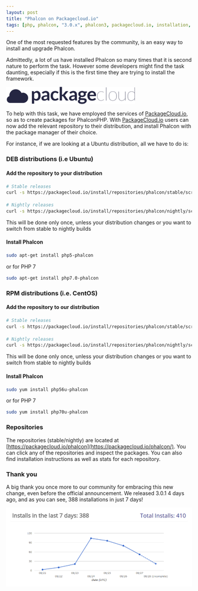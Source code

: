 ```yaml
---
layout: post
title: "Phalcon on Packagecloud.io"
tags: [php, phalcon, "3.0.x", phalcon3, packagecloud.io, installation, lts]
---
```

One of the most requested features by the community, is an easy way to install and upgrade Phalcon.
  
Admittedly, a lot of us have installed Phalcon so many times that it is second nature to perform the task. However some developers might find the task daunting, especially if this is the first time they are trying to install the framework.

![image](/assets/files/2016-08-28-packagecloud-logo-dark.png)

To help with this task, we have employed the services of [PackageCloud.io](https://PackageCloud.io), so as to create packages for PhalconPHP. With [PackageCloud.io](https://PackageCloud.io) users can now add the relevant repository to their distribution, and install Phalcon with the package manager of their choice.

<!--more-->
For instance, if we are looking at a Ubuntu distribution, all we have to do is:

### DEB distributions (i.e Ubuntu)

#### Add the repository to your distribution

```sh
# Stable releases
curl -s https://packagecloud.io/install/repositories/phalcon/stable/script.deb.sh | sudo bash

# Nightly releases
curl -s https://packagecloud.io/install/repositories/phalcon/nightly/script.deb.sh | sudo bash
```

This will be done only once, unless your distribution changes or you want to switch from stable to nightly builds

#### Install Phalcon

```sh
sudo apt-get install php5-phalcon
```

or for PHP 7

```sh
sudo apt-get install php7.0-phalcon
```

### RPM distributions (i.e. CentOS)

#### Add the repository to our distribution

```sh
# Stable releases
curl -s https://packagecloud.io/install/repositories/phalcon/stable/script.rpm.sh | sudo bash

# Nightly releases
curl -s https://packagecloud.io/install/repositories/phalcon/nightly/script.rpm.sh | sudo bash
```

This will be done only once, unless your distribution changes or you want to switch from stable to nightly builds

#### Install Phalcon

```sh
sudo yum install php56u-phalcon
```

or for PHP 7

```sh
sudo yum install php70u-phalcon
```

### Repositories

The repositories (stable/nightly) are located at [https://packagecloud.io/phalcon](https://packagecloud.io/phalcon/). You can click any of the repositories and inspect the packages. You can also find installation instructions as well as stats for each repository.

### Thank you

A big thank you once more to our community for embracing this new change, even before the official announcement. We released 3.0.1 4 days ago, and as you can see, 388 installations in just 7 days!

![Phalcon Installations](/assets/files/2016-08-28-installations.png)

